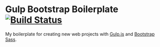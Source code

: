 # Gulp Bootstrap Boilerplate [![Build Status](https://travis-ci.org/wongm3/gulp-bootstrap-boilerplate.svg?branch=init)](https://travis-ci.org/wongm3/gulp-bootstrap-boilerplate)

My boilerplate for creating new web projects with [Gulp.js](http://gulpjs.com/) and [Bootstrap Sass](https://github.com/twbs/bootstrap-sass).